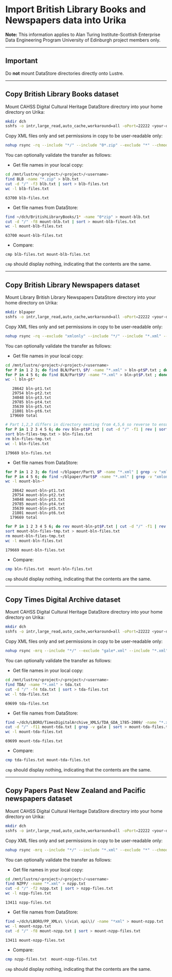 # Import British Library Books and Newspapers data into Urika

**Note:** This information applies to Alan Turing Institute-Scottish Enterprise Data Engineering Program University of Edinburgh project members only.

---

## Important

Do **not** mount DataStore directories directly onto Lustre.

---

## Copy British Library Books dataset

Mount CAHSS Digital Cultural Heritage DataStore directory into your home directory on Urika:

```bash
mkdir dch
sshfs -o intr,large_read,auto_cache,workaround=all -oPort=22222 <your-datastore-username>@chss.datastore.ed.ac.uk:/chss/datastore/chss/groups/Digital-Cultural-Heritage dch
```

Copy XML files only and set permissions in copy to be user-readable only:

```bash
nohup rsync -rq --include "*/" --include "0*.zip" --exclude "*" --chmod=Du=rwx,Dgo=,Fu=rwx,Fgo= dch/BritishLibraryBooks/1* /mnt/lustre/<project>/<project>/<username>/BLB &
```

You can optionally validate the transfer as follows:

* Get file names in your local copy:

```bash
cd /mnt/lustre/<project>/<project>/<username>
find BLB -name "*.zip" > blb.txt
cut -d "/" -f3 blb.txt | sort > blb-files.txt
wc -l blb-files.txt
```
```
63700 blb-files.txt
```

* Get file names from DataStore:

```bash
find ~/dch/BritishLibraryBooks/1* -name "0*zip" > mount-blb.txt
cut -d "/" -f8 mount-blb.txt | sort > mount-blb-files.txt
wc -l mount-blb-files.txt
```
```
63700 mount-blb-files.txt
```

* Compare:

```
cmp blb-files.txt mount-blb-files.txt
```

`cmp` should display nothing, indicating that the contents are the same.

---

## Copy British Library Newspapers dataset

Mount Library British Library Newspapers DataStore directory into your home directory on Urika:

```bash
mkdir blpaper
sshfs -o intr,large_read,auto_cache,workaround=all -oPort=22222 <your-datastore-username>@sg.datastore.ed.ac.uk:/sg/datastore/lib/groups/lac-store/blpaper blpaper
```

Copy XML files only and set permissions in copy to be user-readable only:

```bash
nohup rsync -rq --exclude "xmlonly" --include "*/" --include "*.xml" --exclude "*" --chmod=Du=rwx,Dgo=,Fu=rw,Fgo= blpaper/Part* /mnt/lustre/<project>/<project>/<username>/BLN &
```

You can optionally validate the transfer as follows:

* Get file names in your local copy:

```bash
cd /mnt/lustre/<project>/<project>/<username>
for P in 1 2 3; do find BLN/Part\ $P/ -name "*.xml" > bln-pt$P.txt ; done
for P in 4 5 6; do find BLN/Part$P/ -name "*.xml" > bln-pt$P.txt ; done
wc -l bln-pt*
```
```
   28642 bln-pt1.txt
   29754 bln-pt2.txt
   34048 bln-pt3.txt
   29785 bln-pt4.txt
   35639 bln-pt5.txt
   21801 bln-pt6.txt
  179669 total
```
```bash
# Part 1,2,3 differs in directory nesting from 4,5,6 so reverse to ensure file name is in first column, slice out file name, then reverse back.
for P in 1 2 3 4 5 6; do rev bln-pt$P.txt | cut -d "/" -f1 | rev | sort >> bln-files-tmp.txt ; done
sort bln-files-tmp.txt > bln-files.txt
rm bln-files-tmp.txt
wc -l bln-files.txt
```
```
179669 bln-files.txt
```

* Get file names from DataStore:

```bash
for P in 1 2 3; do find ~/blpaper/Part\ $P -name "*.xml" | grep -v "xmlonly" > mount-bln-pt$P.txt ; done &
for P in 4 5 6; do find ~/blpaper/Part$P -name "*.xml" | grep -v "xmlonly" > mount-bln-pt$P.txt ; done &
wc -l mount-bln-*
```
```
   28642 mount-bln-pt1.txt
   29754 mount-bln-pt2.txt
   34048 mount-bln-pt3.txt
   29785 mount-bln-pt4.txt
   35639 mount-bln-pt5.txt
   21801 mount-bln-pt6.txt
  179669 total
```
```bash
for P in 1 2 3 4 5 6; do rev mount-bln-pt$P.txt | cut -d "/" -f1 | rev | sort >> mount-bln-files-tmp.txt ; done
sort mount-bln-files-tmp.txt > mount-bln-files.txt
rm mount-bln-files-tmp.txt
wc -l mount-bln-files.txt
```
```
179669 mount-bln-files.txt
```

* Compare:

```bash
cmp bln-files.txt  mount-bln-files.txt
```

`cmp` should display nothing, indicating that the contents are the same.

---

## Copy Times Digital Archive dataset

Mount CAHSS Digital Cultural Heritage DataStore directory into your home directory on Urika:

```bash
mkdir dch
sshfs -o intr,large_read,auto_cache,workaround=all -oPort=22222 <your-datastore-username>@chss.datastore.ed.ac.uk:/chss/datastore/chss/groups/Digital-Cultural-Heritage dch
```

Copy XML files only and set permissions in copy to be user-readable only:

```bash
nohup rsync -mrq --include "*/" --exclude "gale*.xml" --include "*.xml" --exclude "*" --chmod=Du=rwx,Dgo=,Fu=rwx,Fgo= dch/LBORO/TimesDigitalArchive_XMLS/TDA_GDA_1785-2009/ /mnt/lustre/<project>/<project>/<username>/TDA &
```

You can optionally validate the transfer as follows:

* Get file names in your local copy:

```bash
cd /mnt/lustre/<project>/<project>/<username>
find TDA/ -name "*.xml" > tda.txt
cut -d "/" -f4 tda.txt | sort > tda-files.txt
wc -l tda-files.txt
```
```
69699 tda-files.txt
```

* Get file names from DataStore:

```bash
find ~/dch/LBORO/TimesDigitalArchive_XMLS/TDA_GDA_1785-2009/ -name "*.xml" > mount-tda.txt 
cut -d "/" -f11 mount-tda.txt | grep -v gale | sort > mount-tda-files.txt
wc -l mount-tda-files.txt
```
```
69699 mount-tda-files.txt
```

* Compare:

```bash
cmp tda-files.txt mount-tda-files.txt
```

`cmp` should display nothing, indicating that the contents are the same.

---

## Copy Papers Past New Zealand and Pacific newspapers dataset

Mount CAHSS Digital Cultural Heritage DataStore directory into your home directory on Urika:

```bash
mkdir dch
sshfs -o intr,large_read,auto_cache,workaround=all -oPort=22222 <your-datastore-username>@chss.datastore.ed.ac.uk:/chss/datastore/chss/groups/Digital-Cultural-Heritage dch
```

Copy XML files only and set permissions in copy to be user-readable only:

```bash
nohup rsync -mrq --include "*/" --include "*.xml" --exclude "*" --chmod=Du=rwx,Dgo=,Fu=rwx,Fgo= dch/LBORO/PP_XMLs\ \(via\ api\)/ /mnt/lustre/<project>/<project>/<username>/NZPP &
```

You can optionally validate the transfer as follows:

* Get file names in your local copy:

```bash
cd /mnt/lustre/<project>/<project>/<username>
find NZPP/ -name "*.xml" > nzpp.txt
cut -d "/" -f2 nzpp.txt | sort > nzpp-files.txt
wc -l nzpp-files.txt
```
```
13411 nzpp-files.txt
```

* Get file names from DataStore:

```bash
find ~/dch/LBORO/PP_XMLs\ \(via\ api\)/ -name "*xml" > mount-nzpp.txt
wc -l mount-nzpp.txt
cut -d "/" -f8 mount-nzpp.txt | sort > mount-nzpp-files.txt
```
```
13411 mount-nzpp-files.txt
```

* Compare:

```bash
cmp nzpp-files.txt  mount-nzpp-files.txt
```

`cmp` should display nothing, indicating that the contents are the same.
